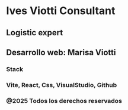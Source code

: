 # Ives Viotti Consultant

## Logistic expert

## Desarrollo web: Marisa Viotti

### Stack

### Vite, React, Css, VisualStudio, Github

### @2025 Todos los derechos reservados

